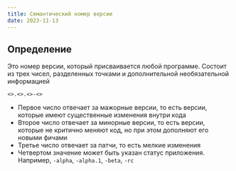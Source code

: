```yaml
---
title: Семантический номер версии
date: 2023-11-13
---
```

## Определение
Это номер версии, который присваивается любой программе. Состоит из трех чисел, разделенных точками и дополнительной необязательной информацией
```
<>.<>.<>-<>
```

- Первое число отвечает за мажорные версии, то есть версии, которые имеют существенные изменения внутри кода
- Второе число отвечает за минорные версии, то есть версии, которые не критично меняют код, но при этом дополняют его новыми фичами
- Третье число отвечает за патчи, то есть мелкие изменения
- Четвертом значение может быть указан статус приложения. Например, `-alpha`, `-alpha.1`, `-beta`, `-rc`
